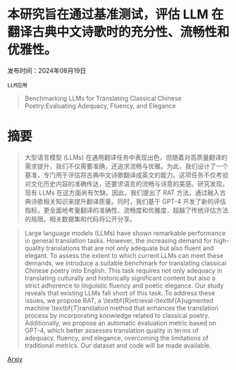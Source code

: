 # 本研究旨在通过基准测试，评估 LLM 在翻译古典中文诗歌时的充分性、流畅性和优雅性。

发布时间：2024年08月19日

`LLM应用`

> Benchmarking LLMs for Translating Classical Chinese Poetry:Evaluating Adequacy, Fluency, and Elegance

# 摘要

> 大型语言模型 (LLMs) 在通用翻译任务中表现出色，但随着对高质量翻译的需求提升，我们不仅需要准确，还追求流畅与优雅。为此，我们设计了一个基准，专门用于评估将古典中文诗歌翻译成英文的能力。这项任务不仅考验对文化历史内容的准确传达，还要求语言的流畅与诗意的美感。研究发现，现有 LLMs 在这方面尚有欠缺。因此，我们提出了 RAT 方法，通过融入古典诗歌相关知识来提升翻译质量。同时，我们基于 GPT-4 开发了新的评估指标，更全面地考量翻译的准确性、流畅度和优雅度，超越了传统评估方法的局限。相关数据集和代码将公开分享。

> Large language models (LLMs) have shown remarkable performance in general translation tasks. However, the increasing demand for high-quality translations that are not only adequate but also fluent and elegant. To assess the extent to which current LLMs can meet these demands, we introduce a suitable benchmark for translating classical Chinese poetry into English. This task requires not only adequacy in translating culturally and historically significant content but also a strict adherence to linguistic fluency and poetic elegance. Our study reveals that existing LLMs fall short of this task. To address these issues, we propose RAT, a \textbf{R}etrieval-\textbf{A}ugmented machine \textbf{T}ranslation method that enhances the translation process by incorporating knowledge related to classical poetry. Additionally, we propose an automatic evaluation metric based on GPT-4, which better assesses translation quality in terms of adequacy, fluency, and elegance, overcoming the limitations of traditional metrics. Our dataset and code will be made available.

[Arxiv](https://arxiv.org/abs/2408.09945)